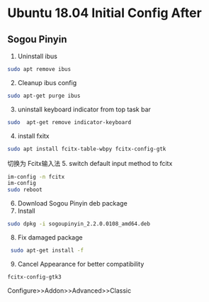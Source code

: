 # Ubuntu 18.04 Initial Config After 

## Sogou Pinyin
1. Uninstall ibus
```bash
sudo apt remove ibus
```
2. Cleanup ibus config
```bash
sudo apt-get purge ibus
```
3. uninstall keyboard indicator from top task bar
```bash
sudo  apt-get remove indicator-keyboard
```
4. install fxitx
```bash
sudo apt install fcitx-table-wbpy fcitx-config-gtk
```
切换为 Fcitx输入法
5. switch default input method to fcitx
```bash
im-config -n fcitx
im-config
sudo reboot
```
6. Download Sogou Pinyin deb package
7. Install
```bash
sudo dpkg -i sogoupinyin_2.2.0.0108_amd64.deb
```
8. Fix damaged package
```bash
 sudo apt-get install -f
```
9. Cancel Appearance for better compatibility
```bash
fcitx-config-gtk3
```
Configure>>Addon>>Advanced>>Classic

